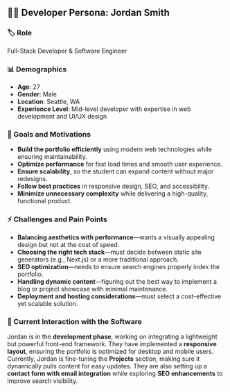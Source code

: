## 👨‍💻 Developer Persona: Jordan Smith  

### 🏷️ Role  
Full-Stack Developer & Software Engineer  

### 📊 Demographics  
- **Age**: 27  
- **Gender**: Male  
- **Location**: Seattle, WA  
- **Experience Level**: Mid-level developer with expertise in web development and UI/UX design  

### 🎯 Goals and Motivations  
- **Build the portfolio efficiently** using modern web technologies while ensuring maintainability.  
- **Optimize performance** for fast load times and smooth user experience.  
- **Ensure scalability**, so the student can expand content without major redesigns.  
- **Follow best practices** in responsive design, SEO, and accessibility.  
- **Minimize unnecessary complexity** while delivering a high-quality, functional product.  

### ⚡ Challenges and Pain Points  
- **Balancing aesthetics with performance**—wants a visually appealing design but not at the cost of speed.  
- **Choosing the right tech stack**—must decide between static site generators (e.g., Next.js) or a more traditional approach.  
- **SEO optimization**—needs to ensure search engines properly index the portfolio.  
- **Handling dynamic content**—figuring out the best way to implement a blog or project showcase with minimal maintenance.  
- **Deployment and hosting considerations**—must select a cost-effective yet scalable solution.  

### 📖 Current Interaction with the Software  
Jordan is in the **development phase**, working on integrating a lightweight but powerful front-end framework. They have implemented a **responsive layout**, ensuring the portfolio is optimized for desktop and mobile users. Currently, Jordan is fine-tuning the **Projects** section, making sure it dynamically pulls content for easy updates. They are also setting up a **contact form with email integration** while exploring **SEO enhancements** to improve search visibility.  
